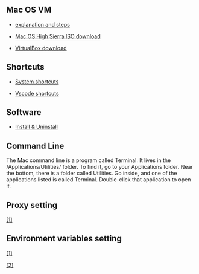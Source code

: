 ## Mac OS VM

- [explanation and steps](https://www.howtogeek.com/289594/how-to-install-macos-sierra-in-virtualbox-on-windows-10/)   

- [Mac OS High Sierra ISO download](https://drive.google.com/drive/folders/1VuY3ormZ5XORFaa8hdILus83RZ4Aqdsk)

- [VirtualBox download](https://www.virtualbox.org/)

## Shortcuts

- [System shortcuts](https://support.apple.com/en-us/HT201236)

- [Vscode shortcuts](https://code.visualstudio.com/shortcuts/keyboard-shortcuts-macos.pdf)

## Software

- [Install & Uninstall](https://www.laptopmag.com/articles/install-unininstall-mac-software)

## Command Line

The Mac command line is a program called Terminal. It lives in the /Applications/Utilities/ folder. To find it, go to your Applications folder. Near the bottom, there is a folder called Utilities. Go inside, and one of the applications listed is called Terminal. Double-click that application to open it.

## Proxy setting

[[1]](https://kb.netgear.com/25191/Configuring-TCP-IP-and-Proxy-Settings-on-Mac-OSX)

## Environment variables setting

[[1]](https://www.ntu.edu.sg/home/ehchua/programming/howto/environment_variables.html)

[[2]](https://medium.com/@himanshuagarwal1395/setting-up-environment-variables-in-macos-sierra-f5978369b255)